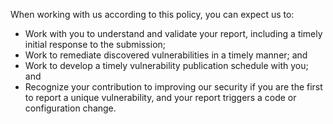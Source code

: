 When working with us according to this policy, you can expect us to:

- Work with you to understand and validate your report, including a timely initial response to the submission;
- Work to remediate discovered vulnerabilities in a timely manner; and
- Work to develop a timely vulnerability publication schedule with you; and
- Recognize your contribution to improving our security if you are the first to report a unique vulnerability, and your report triggers a code or configuration change.
